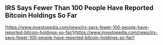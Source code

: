 ## IRS Says Fewer Than 100 People Have Reported Bitcoin Holdings So Far
  
  [https://www.investopedia.com/news/irs-says-fewer-100-people-have-reported-bitcoin-holdings-so-far/](https://www.investopedia.com/news/irs-says-fewer-100-people-have-reported-bitcoin-holdings-so-far/)